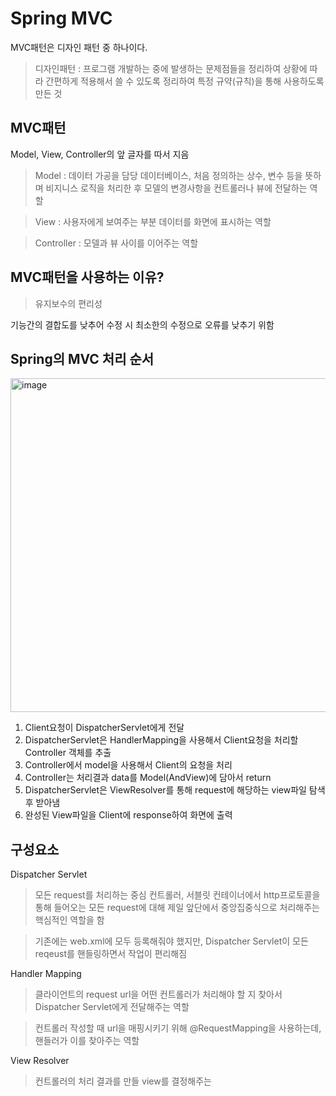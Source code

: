 Spring MVC
===

MVC패턴은 디자인 패턴 중 하나이다.

> 디자인패턴 : 프로그램 개발하는 중에 발생하는 문제점들을 정리하여 상황에 따라 간편하게 적용해서 쓸 수 있도록 정리하여 특정 규약(규칙)을 통해 사용하도록 만든 것

MVC패턴
---
Model, View, Controller의 앞 글자를 따서 지음

> Model : 데이터 가공을 담당
> 데이터베이스, 처음 정의하는 상수, 변수 등을 뜻하며 비지니스 로직을 처리한 후 모델의 변경사항을 컨트롤러나 뷰에 전달하는 역할


> View : 사용자에게 보여주는 부분
> 데이터를 화면에 표시하는 역할

> Controller : 모델과 뷰 사이를 이어주는 역할


MVC패턴을 사용하는 이유?
---
> 유지보수의 편리성

기능간의 결합도를 낮추어 수정 시 최소한의 수정으로 오류를 낮추기 위함


Spring의 MVC 처리 순서
---
<img width="534" alt="image" src="https://user-images.githubusercontent.com/53562331/179902645-61075ce3-c2c0-4e76-bd87-5a48d879df78.png">

1. Client요청이 DispatcherServlet에게 전달
2. DispatcherServlet은 HandlerMapping을 사용해서 Client요청을 처리할 Controller 객체를 추출
3. Controller에서 model을 사용해서 Client의 요청을 처리
4. Controller는 처리결과 data를 Model(AndView)에 담아서 return
5. DispatcherServlet은 ViewResolver를 통해 request에 해당하는 view파일 탐색 후 받아냄
6. 완성된 View파일을 Client에 response하여 화면에 출력



구성요소
---
Dispatcher Servlet
> 모든 request를 처리하는 중심 컨트롤러, 서블릿 컨테이너에서 http프로토콜을 통해 들어오는 모든 request에 대해 제일 앞단에서 중앙집중식으로 처리해주는 핵심적인 역할을 함

> 기존에는 web.xml에 모두 등록해줘야 했지만, Dispatcher Servlet이 모든 reqeust를 핸들링하면서 작업이 편리해짐

Handler Mapping
> 클라이언트의 request url을 어떤 컨트롤러가 처리해야 할 지 찾아서 Dispatcher Servlet에게 전달해주는 역할

> 컨트롤러 작성할 때 url을 매핑시키기 위해 @RequestMapping을 사용하는데, 핸들러가 이를 찾아주는 역할

View Resolver
> 컨트롤러의 처리 결과를 만들 view를 결정해주는 
